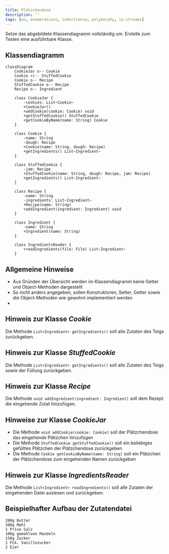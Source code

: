 ```yaml
---
title: Plätzchendose
description: ''
tags: [oo, enumerations, inheritance, polymorphy, io-streams]
---
```


Setze das abgebildete Klassendiagramm vollständig um. Erstelle zum Testen eine
ausführbare Klasse.

## Klassendiagramm

```mermaid
classDiagram
    CookieJar o-- Cookie
    Cookie <|-- StuffedCookie
    Cookie o-- Recipe
    StuffedCookie o-- Recipe
    Recipe o-- Ingredient

    class CookieJar {
        -cookies: List~Cookie~
        +CookieJar()
        +addCookie(cookie: Cookie) void
        +getStuffedCookie() StuffedCookie
        +getCookieByName(name: String) Cookie
    }

    class Cookie {
        -name: String
        -dough: Recipe
        +Cookie(name: String, dough: Recipe)
        +getIngredients() List~Ingredient~
    }

    class StuffedCookie {
        -jam: Recipe
        +StuffedCookie(name: String, dough: Recipe, jam: Recipe)
        +getIngredients() List~Ingredient~
    }

    class Recipe {
        -name: String
        -ingredients: List~Ingredient~
        +Recipe(name: String)
        +addIngredient(ingredient: Ingredient) void
    }

    class Ingredient {
        -name: String
        +Ingredient(name: String)
    }

    class IngredientsReader {
        +readIngredients(file: File) List~Ingredient~
    }
```

## Allgemeine Hinweise

- Aus Gründen der Übersicht werden im Klassendiagramm keine Getter und
  Object-Methoden dargestellt
- So nicht anders angegeben, sollen Konstruktoren, Setter, Getter sowie die
  Object-Methoden wie gewohnt implementiert werden
-

## Hinweis zur Klasse _Cookie_

Die Methode `List<Ingredient> getIngredients()` soll alle Zutaten des Teigs
zurückgeben.

## Hinweis zur Klasse _StuffedCookie_

Die Methode `List<Ingredient> getIngredients()` soll alle Zutaten des Teigs
sowie der Füllung zurückgeben.

## Hinweis zur Klasse _Recipe_

Die Methode `void addIngredient(ingredient: Ingredient)` soll dem Rezept die
eingehende Zutat hinzufügen.

## Hinweise zur Klasse _CookieJar_

- Die Methode `void addCookie(cookie: Cookie)` soll der Plätzchendose das
  eingehende Plätzchen hinzufügen
- Die Methode `StuffedCookie getStuffedCookie()` soll ein beliebiges gefülltes
  Plätzchen der Plätzchendose zurückgeben
- Die Methode `Cookie getCookieByName(name: String)` soll ein Plätzchen der
  Plätzchendose zum eingehenden Namen zurückgeben

## Hinweis zur Klasse _IngredientsReader_

Die Methode `List<Ingredient> readIngredients()` soll alle Zutaten der
eingehenden Datei auslesen und zurückgeben.

## Beispielhafter Aufbau der Zutatendatei

```
200g Butter
300g Mehl
1 Prise Salz
100g gemahlene Mandeln
150g Zucker
1 Pck. Vanillezucker
2 Eier
```
